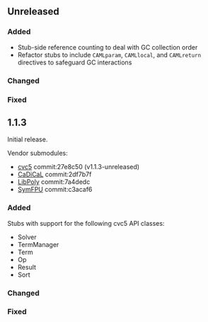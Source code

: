 ## Unreleased

### Added

- Stub-side reference counting to deal with GC collection order
- Refactor stubs to include `CAMLparam`, `CAMLlocal`, and `CAMLreturn` directives to safeguard GC interactions

### Changed

### Fixed

## 1.1.3

Initial release.

Vendor submodules:
- [cvc5](https://github.com/cvc5/cvc5/tree/27e8c50df1d91cbfc8801977b45df7fc57f58775) commit:27e8c50 (v1.1.3-unreleased)
- [CaDiCaL](https://github.com/arminbiere/cadical/tree/2df7b7fed0f9c522fd4cdf6e88cecad4cac8a2df) commit:2df7b7f
- [LibPoly](https://github.com/SRI-CSL/libpoly/tree/7a4dedcdc3446ac8fba5673faeb2e95bed9bb73a) commit:7a4dedc
- [SymFPU](https://github.com/cvc5/symfpu/tree/c3acaf62b137c36aae5eb380f1d883bfa9095f60) commit:c3acaf6

### Added

Stubs with support for the following cvc5 API classes:
- Solver
- TermManager
- Term
- Op
- Result
- Sort

### Changed

### Fixed